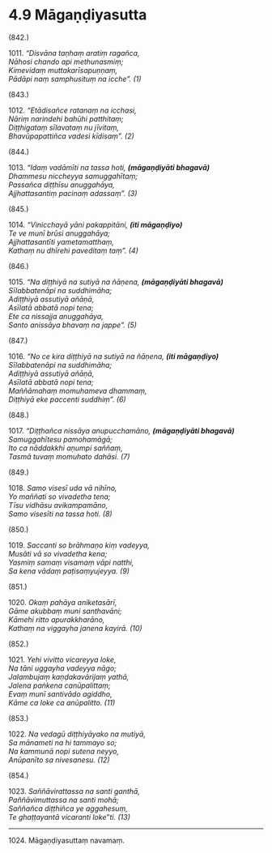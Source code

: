 

# 4.9 Māgaṇḍiyasutta



(842.)

1011\. _“Disvāna taṇhaṃ aratiṃ ragañca,_  
_Nāhosi chando api methunasmiṃ;_  
_Kimevidaṃ muttakarīsapuṇṇaṃ,_  
_Pādāpi naṃ samphusituṃ na icche”. (1)_  


(843.)

1012\. _“Etādisañce ratanaṃ na icchasi,_  
_Nāriṃ narindehi bahūhi patthitaṃ;_  
_Diṭṭhigataṃ sīlavataṃ nu jīvitaṃ,_  
_Bhavūpapattiñca vadesi kīdisaṃ”. (2)_  


(844.)

1013\. _“Idaṃ vadāmīti na tassa hoti, __(māgaṇḍiyāti bhagavā)___  
_Dhammesu niccheyya samuggahītaṃ;_  
_Passañca diṭṭhīsu anuggahāya,_  
_Ajjhattasantiṃ pacinaṃ adassaṃ”. (3)_  


(845.)

1014\. _“Vinicchayā yāni pakappitāni, __(iti māgaṇḍiyo)___  
_Te ve munī brūsi anuggahāya;_  
_Ajjhattasantīti yametamatthaṃ,_  
_Kathaṃ nu dhīrehi paveditaṃ taṃ”. (4)_  


(846.)

1015\. _“Na diṭṭhiyā na sutiyā na ñāṇena, __(māgaṇḍiyāti bhagavā)___  
_Sīlabbatenāpi na suddhimāha;_  
_Adiṭṭhiyā assutiyā añāṇā,_  
_Asīlatā abbatā nopi tena;_  
_Ete ca nissajja anuggahāya,_  
_Santo anissāya bhavaṃ na jappe”. (5)_  


(847.)

1016\. _“No ce kira diṭṭhiyā na sutiyā na ñāṇena, __(iti māgaṇḍiyo)___  
_Sīlabbatenāpi na suddhimāha;_  
_Adiṭṭhiyā assutiyā añāṇā,_  
_Asīlatā abbatā nopi tena;_  
_Maññāmahaṃ momuhameva dhammaṃ,_  
_Diṭṭhiyā eke paccenti suddhiṃ”. (6)_  


(848.)

1017\. _“Diṭṭhañca nissāya anupucchamāno, __(māgaṇḍiyāti bhagavā)___  
_Samuggahītesu pamohamāgā;_  
_Ito ca nāddakkhi aṇumpi saññaṃ,_  
_Tasmā tuvaṃ momuhato dahāsi. (7)_  


(849.)

1018\. _Samo visesī uda vā nihīno,_  
_Yo maññati so vivadetha tena;_  
_Tīsu vidhāsu avikampamāno,_  
_Samo visesīti na tassa hoti. (8)_  


(850.)

1019\. _Saccanti so brāhmaṇo kiṃ vadeyya,_  
_Musāti vā so vivadetha kena;_  
_Yasmiṃ samaṃ visamaṃ vāpi natthi,_  
_Sa kena vādaṃ paṭisaṃyujeyya. (9)_  


(851.)

1020\. _Okaṃ pahāya aniketasārī,_  
_Gāme akubbaṃ muni santhavāni;_  
_Kāmehi ritto apurakkharāno,_  
_Kathaṃ na viggayha janena kayirā. (10)_  


(852.)

1021\. _Yehi vivitto vicareyya loke,_  
_Na tāni uggayha vadeyya nāgo;_  
_Jalambujaṃ kaṇḍakavārijaṃ yathā,_  
_Jalena paṅkena canūpalittaṃ;_  
_Evaṃ munī santivādo agiddho,_  
_Kāme ca loke ca anūpalitto. (11)_  


(853.)

1022\. _Na vedagū diṭṭhiyāyako na mutiyā,_  
_Sa mānameti na hi tammayo so;_  
_Na kammunā nopi sutena neyyo,_  
_Anūpanīto sa nivesanesu. (12)_  


(854.)

1023\. _Saññāvirattassa na santi ganthā,_  
_Paññāvimuttassa na santi mohā;_  
_Saññañca diṭṭhiñca ye aggahesuṃ,_  
_Te ghaṭṭayantā vicaranti loke”ti. (13)_  


---

1024\. Māgaṇḍiyasuttaṃ navamaṃ.





